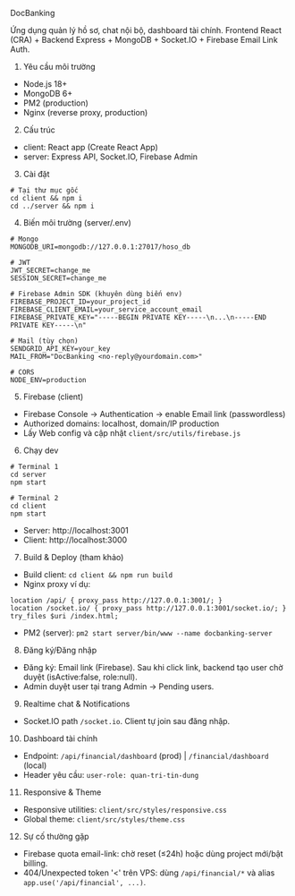 DocBanking

Ứng dụng quản lý hồ sơ, chat nội bộ, dashboard tài chính. Frontend React (CRA) + Backend Express + MongoDB + Socket.IO + Firebase Email Link Auth.

1) Yêu cầu môi trường
- Node.js 18+
- MongoDB 6+
- PM2 (production)
- Nginx (reverse proxy, production)

2) Cấu trúc
- client: React app (Create React App)
- server: Express API, Socket.IO, Firebase Admin

3) Cài đặt
```
# Tại thư mục gốc
cd client && npm i
cd ../server && npm i
```

4) Biến môi trường (server/.env)
```
# Mongo
MONGODB_URI=mongodb://127.0.0.1:27017/hoso_db

# JWT
JWT_SECRET=change_me
SESSION_SECRET=change_me

# Firebase Admin SDK (khuyên dùng biến env)
FIREBASE_PROJECT_ID=your_project_id
FIREBASE_CLIENT_EMAIL=your_service_account_email
FIREBASE_PRIVATE_KEY="-----BEGIN PRIVATE KEY-----\n...\n-----END PRIVATE KEY-----\n"

# Mail (tùy chọn)
SENDGRID_API_KEY=your_key
MAIL_FROM="DocBanking <no-reply@yourdomain.com>"

# CORS
NODE_ENV=production
```

5) Firebase (client)
- Firebase Console → Authentication → enable Email link (passwordless)
- Authorized domains: localhost, domain/IP production
- Lấy Web config và cập nhật `client/src/utils/firebase.js`

6) Chạy dev
```
# Terminal 1
cd server
npm start

# Terminal 2
cd client
npm start
```
- Server: http://localhost:3001
- Client: http://localhost:3000

7) Build & Deploy (tham khảo)
- Build client: `cd client && npm run build`
- Nginx proxy ví dụ:
```
location /api/ { proxy_pass http://127.0.0.1:3001/; }
location /socket.io/ { proxy_pass http://127.0.0.1:3001/socket.io/; }
try_files $uri /index.html;
```
- PM2 (server): `pm2 start server/bin/www --name docbanking-server`

8) Đăng ký/Đăng nhập
- Đăng ký: Email link (Firebase). Sau khi click link, backend tạo user chờ duyệt (isActive:false, role:null).
- Admin duyệt user tại trang Admin → Pending users.

9) Realtime chat & Notifications
- Socket.IO path `/socket.io`. Client tự join sau đăng nhập.

10) Dashboard tài chính
- Endpoint: `/api/financial/dashboard` (prod) | `/financial/dashboard` (local)
- Header yêu cầu: `user-role: quan-tri-tin-dung`

11) Responsive & Theme
- Responsive utilities: `client/src/styles/responsive.css`
- Global theme: `client/src/styles/theme.css`

12) Sự cố thường gặp
- Firebase quota email-link: chờ reset (≤24h) hoặc dùng project mới/bật billing.
- 404/Unexpected token '<' trên VPS: dùng `/api/financial/*` và alias `app.use('/api/financial', ...)`.


